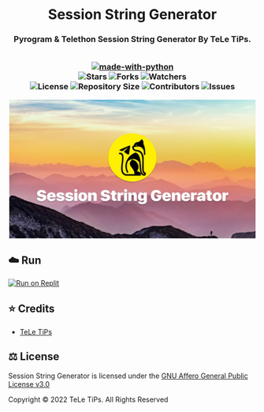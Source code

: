 <h1 align= center>Session String Generator</h1>
<h3 align = center>Pyrogram &amp; Telethon Session String Generator By TeLe TiPs.
<br><br>
    
<p align="center">
<a href="https://python.org"><img src="http://forthebadge.com/images/badges/made-with-python.svg" alt="made-with-python"></a>
<br>
    <img src="https://img.shields.io/github/stars/teletips/Session-String-Generator?style=for-the-badge" alt="Stars">
    <img src="https://img.shields.io/github/forks/teletips/Session-String-Generator?style=for-the-badge" alt="Forks">
    <img src="https://img.shields.io/github/watchers/teletips/Session-String-Generator?style=for-the-badge" alt="Watchers"> 
<br>
    <img src="https://img.shields.io/github/license/teletips/Session-String-Generator?style=for-the-badge" alt="License">
    <img src="https://img.shields.io/github/repo-size/teletips/Session-String-Generator?style=for-the-badge" alt="Repository Size">
    <img src="https://img.shields.io/github/contributors/teletips/Session-String-Generator?style=for-the-badge" alt="Contributors">
    <img src="https://img.shields.io/github/issues/teletips/Session-String-Generator?style=for-the-badge" alt="Issues">
</p>  

<img src="ssg.jpg" alt="Session String Generator logo" width="500" align="center">

## ☁️ Run

<a href="https://replit.com/@teletips/Session-String-Generator" rel="nofollow"><img src="https://camo.githubusercontent.com/ed88043d35f9639b195970d32ed1e93f5bd1445ae55bc8f0bf27f3b5574cf4e9/68747470733a2f2f7265706c69742e636f6d2f62616467652f6769746875622f5465616d556c74726f69642f556c74726f6964" alt="Run on Replit" data-canonical-src="https://replit.com/badge/github/teletips/Session-String-Generator" style="max-width: 100%;"></a>

## ⭐️ Credits
  
- [TeLe TiPs](https://github.com/teletips)

## ⚖️ License
  
Session String Generator is licensed under the [GNU Affero General Public License v3.0](https://github.com/teletips/Session-String-Generator/blob/main/LICENSE)

Copyright ©️ 2022 TeLe TiPs. All Rights Reserved
